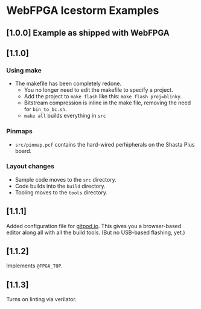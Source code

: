 # WebFPGA Icestorm Examples

## [1.0.0] Example as shipped with WebFPGA

## [1.1.0] 

### Using make

* The makefile has been completely redone. 
	* You no longer need to edit the makefile to specify a project. 
	* Add the project to `make flash`  like this: `make flash proj=blinky`.
	* Bitstream compression is inline in the make file, removing the need for `bin_to_bc.sh`.
	* `make all` builds everything in `src`

### Pinmaps

* `src/pinmap.pcf` contains the hard-wired perhipherals on the Shasta Plus board. 

### Layout changes
* Sample code moves to the `src` directory.
* Code builds into the `build` directory.
* Tooling moves to the `tools` directory. 

## [1.1.1]

Added configuration file for [gitpod.io](https://gitpod.io). This gives you a browser-based editor 
along all with all the build tools. (But no USB-based flashing, yet.)

## [1.1.2]

Implements `@FPGA_TOP`.

## [1.1.3]

Turns on linting via verilator.